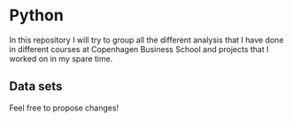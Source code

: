 # Python

In this repository I will try to group all the different analysis that I have done in different courses at Copenhagen Business School and projects that I worked on in my spare time.

<h2> Data sets </h2>


Feel free to propose changes!
